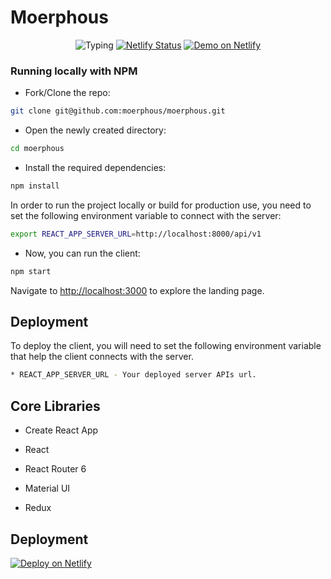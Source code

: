 # Moerphous

<div align="center">

![Typing](https://badgen.net/npm/types/prop-types)
[![Netlify Status](https://api.netlify.com/api/v1/badges/963bf363-ff9f-4605-9182-b531bcd674bf/deploy-status)](https://app.netlify.com/sites/moerphous/deploys)
[![Demo on Netlify](https://badgen.net/badge/icon/Netlify/green?icon=slack&label=moerphous)](https://moerphous.netlify.app/)

</div>

### Running locally with NPM

- Fork/Clone the repo:

```sh
git clone git@github.com:moerphous/moerphous.git
```

- Open the newly created directory:

```sh
cd moerphous
```

- Install the required dependencies:

```sh
npm install
```

In order to run the project locally or build for production use, you need to set the following environment variable to connect with the server: 

```sh
export REACT_APP_SERVER_URL=http://localhost:8000/api/v1
```

- Now, you can run the client:

```sh
npm start
```

Navigate to [http://localhost:3000](http://localhost:3000) to explore the landing page.

## Deployment

To deploy the client, you will need to set the following environment variable that help the client connects with the server.

```sh
* REACT_APP_SERVER_URL - Your deployed server APIs url.
```

## Core Libraries

- Create React App

- React

- React Router 6

- Material UI

- Redux

## Deployment

[![Deploy on Netlify](https://www.netlify.com/img/deploy/button.svg)](https://app.netlify.com/start/deploy?repository=https://github.com/moerphous/moerphous)
